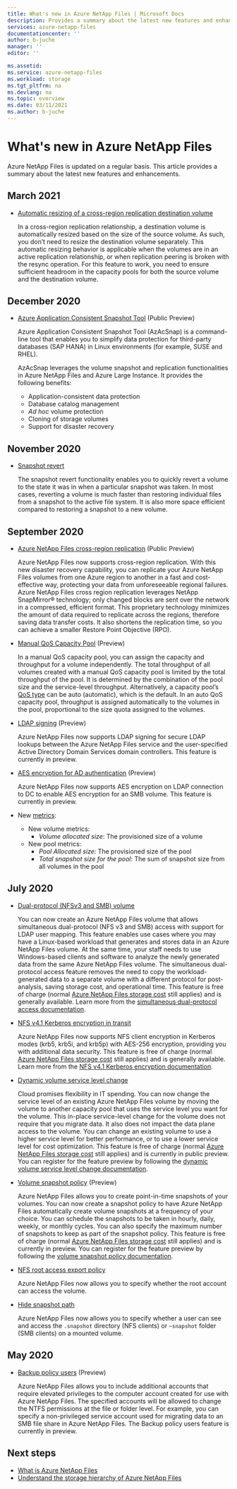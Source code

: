 ```yaml
---
title: What's new in Azure NetApp Files | Microsoft Docs
description: Provides a summary about the latest new features and enhancements of Azure NetApp Files.
services: azure-netapp-files
documentationcenter: ''
author: b-juche
manager: ''
editor: ''

ms.assetid:
ms.service: azure-netapp-files
ms.workload: storage
ms.tgt_pltfrm: na
ms.devlang: na
ms.topic: overview
ms.date: 03/11/2021
ms.author: b-juche
---
```


# What's new in Azure NetApp Files

Azure NetApp Files is updated on a regular basis. This article provides a summary about the latest new features and enhancements. 

## March 2021 

* [Automatic resizing of a cross-region replication destination volume](azure-netapp-files-resize-capacity-pools-or-volumes.md#resize-a-cross-region-replication-destination-volume)

    In a cross-region replication relationship, a destination volume is automatically resized based on the size of the source volume. As such, you don’t need to resize the destination volume separately. This automatic resizing behavior is applicable when the volumes are in an active replication relationship, or when replication peering is broken with the resync operation. For this feature to work, you need to ensure sufficient headroom in the capacity pools for both the source volume and the destination volume.

## December 2020

* [Azure Application Consistent Snapshot Tool](azacsnap-introduction.md) (Public Preview)    

    Azure Application Consistent Snapshot Tool (AzAcSnap) is a command-line tool that enables you to simplify data protection for third-party databases (SAP HANA) in Linux environments (for example, SUSE and RHEL).   

    AzAcSnap leverages the volume snapshot and replication functionalities in Azure NetApp Files and Azure Large Instance. It provides the following benefits:

    * Application-consistent data protection 
    * Database catalog management 
    * *Ad hoc* volume protection 
    * Cloning of storage volumes 
    * Support for disaster recovery 

## November 2020

* [Snapshot revert](azure-netapp-files-manage-snapshots.md#revert-a-volume-using-snapshot-revert)

    The snapshot revert functionality enables you to quickly revert a volume to the state it was in when a particular snapshot was taken. In most cases, reverting a volume is much faster than restoring individual files from a snapshot to the active file system. It is also more space efficient compared to restoring a snapshot to a new volume.

## September 2020

* [Azure NetApp Files cross-region replication](cross-region-replication-introduction.md) (Public Preview)

  Azure NetApp Files now supports cross-region replication. With this new disaster recovery capability, you can replicate your Azure NetApp Files volumes from one Azure region to another in a fast and cost-effective way, protecting your data from unforeseeable regional failures. Azure NetApp Files cross region replication leverages NetApp SnapMirror® technology; only changed blocks are sent over the network in a compressed, efficient format. This proprietary technology minimizes the amount of data required to replicate across the regions, therefore saving data transfer costs. It also shortens the replication time, so you can achieve a smaller Restore Point Objective (RPO).

* [Manual QoS Capacity Pool](manual-qos-capacity-pool-introduction.md) (Preview)  

    In a manual QoS capacity pool, you can assign the capacity and throughput for a volume independently. The total throughput of all volumes created with a manual QoS capacity pool is limited by the total throughput of the pool. It is determined by the combination of the pool size and the service-level throughput. Alternatively, a capacity pool’s [QoS type](azure-netapp-files-understand-storage-hierarchy.md#qos_types) can be auto (automatic), which is the default. In an auto QoS capacity pool, throughput is assigned automatically to the volumes in the pool, proportional to the size quota assigned to the volumes.

* [LDAP signing](azure-netapp-files-create-volumes-smb.md) (Preview)   

    Azure NetApp Files now supports LDAP signing for secure LDAP lookups between the Azure NetApp Files service and the user-specified Active Directory Domain Services domain controllers. This feature is currently in preview.

* [AES encryption for AD authentication](azure-netapp-files-create-volumes-smb.md) (Preview)

    Azure NetApp Files now supports AES encryption on LDAP connection to DC to enable AES encryption for an SMB volume. This feature is currently in preview. 

* New [metrics](azure-netapp-files-metrics.md):   

    * New volume metrics: 
        * *Volume allocated size*: The provisioned size of a volume
    * New pool metrics: 
        * *Pool Allocated size*: The provisioned size of the pool 
        * *Total snapshot size for the pool*: The sum of snapshot size from all volumes in the pool

## July 2020

* [Dual-protocol (NFSv3 and SMB) volume](create-volumes-dual-protocol.md)

    You can now create an Azure NetApp Files volume that allows simultaneous dual-protocol (NFS v3 and SMB) access with support for LDAP user mapping. This feature enables use cases where you may have a Linux-based workload that generates and stores data in an Azure NetApp Files volume. At the same time, your staff needs to use Windows-based clients and software to analyze the newly generated data from the same Azure NetApp Files volume. The simultaneous dual-protocol access feature removes the need to copy the workload-generated data to a separate volume with a different protocol for post-analysis, saving storage cost, and operational time. This feature is free of charge (normal [Azure NetApp Files storage cost](https://azure.microsoft.com/pricing/details/netapp/) still applies) and is generally available. Learn more from the [simultaneous dual-protocol access documentation](create-volumes-dual-protocol.MD).

* [NFS v4.1 Kerberos encryption in transit](configure-kerberos-encryption.MD)

    Azure NetApp Files now supports NFS client encryption in Kerberos modes (krb5, krb5i, and krb5p) with AES-256 encryption, providing you with additional data security. This feature is free of charge (normal [Azure NetApp Files storage cost](https://azure.microsoft.com/pricing/details/netapp/) still applies) and is generally available. Learn more from the [NFS v4.1 Kerberos encryption documentation](configure-kerberos-encryption.MD).

* [Dynamic volume service level change](dynamic-change-volume-service-level.MD)

    Cloud promises flexibility in IT spending. You can now change the service level of an existing Azure NetApp Files volume by moving the volume to another capacity pool that uses the service level you want for the volume. This in-place service-level change for the volume does not require that you migrate data. It also does not impact the data plane access to the volume. You can change an existing volume to use a higher service level for better performance, or to use a lower service level for cost optimization. This feature is free of charge (normal [Azure NetApp Files storage cost](https://azure.microsoft.com/pricing/details/netapp/) still applies) and is currently in public preview. You can register for the feature preview by following the [dynamic volume service level change documentation](dynamic-change-volume-service-level.md).

* [Volume snapshot policy](azure-netapp-files-manage-snapshots.md#manage-snapshot-policies) (Preview) 

    Azure NetApp Files allows you to create point-in-time snapshots of your volumes. You can now create a snapshot policy to have Azure NetApp Files automatically create volume snapshots at a frequency of your choice. You can schedule the snapshots to be taken in hourly, daily, weekly, or monthly cycles. You can also specify the maximum number of snapshots to keep as part of the snapshot policy. This feature is free of charge (normal [Azure NetApp Files storage cost](https://azure.microsoft.com/pricing/details/netapp/) still applies) and is currently in preview. You can register for the feature preview by following the [volume snapshot policy documentation](azure-netapp-files-manage-snapshots.md#manage-snapshot-policies).

* [NFS root access export policy](azure-netapp-files-configure-export-policy.md)

    Azure NetApp Files now allows you to specify whether the root account can access the volume. 

* [Hide snapshot path](azure-netapp-files-manage-snapshots.md#restore-a-file-from-a-snapshot-using-a-client)

    Azure NetApp Files now allows you to specify whether a user can see and access the `.snapshot` directory (NFS clients) or `~snapshot` folder (SMB clients) on a mounted volume.

## May 2020

* [Backup policy users](create-active-directory-connections.md) (Preview)

    Azure NetApp Files allows you to include additional accounts that require elevated privileges to the computer account created for use with Azure NetApp Files. The specified accounts will be allowed to change the NTFS permissions at the file or folder level. For example, you can specify a non-privileged service account used for migrating data to an SMB file share in Azure NetApp Files. The Backup policy users feature is currently in preview.

## Next steps
* [What is Azure NetApp Files](azure-netapp-files-introduction.md)
* [Understand the storage hierarchy of Azure NetApp Files](azure-netapp-files-understand-storage-hierarchy.md) 

